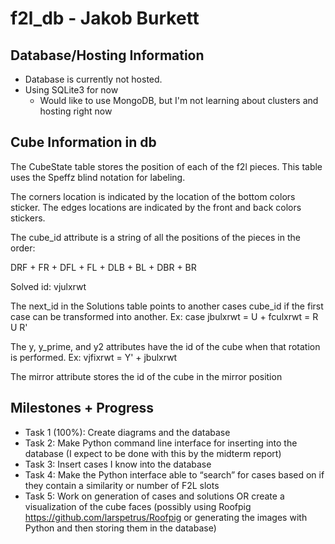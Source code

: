  # f2l_db - Jakob Burkett

## Database/Hosting Information
- Database is currently not hosted.
- Using SQLite3 for now
    - Would like to use MongoDB, but I'm not learning about clusters and hosting right now
## Cube Information in db

The CubeState table stores the position of each of the f2l pieces. This table uses the Speffz blind notation for labeling.

The corners location is indicated by the location of the bottom colors sticker. The edges locations are indicated by the front and back colors stickers.

The cube_id attribute is a string of all the positions of the pieces in the order:

DRF + FR + DFL + FL + DLB + BL + DBR + BR

Solved id: vjulxrwt

The next_id in the Solutions table points to another cases cube_id if the first
case can be transformed into another. Ex: case jbulxrwt = U + fculxrwt = R U R'

The y, y_prime, and y2 attributes have the id of the cube when that rotation is performed. Ex: vjfixrwt = Y' + jbulxrwt

The mirror attribute stores the id of the cube in the mirror position

## Milestones + Progress
 - Task 1 (100%): Create diagrams and the database
 - Task 2: Make Python command line interface for inserting into the database (I expect to be done with this by the midterm report)
 - Task 3: Insert cases I know into the database
 - Task 4: Make the Python interface able to “search” for cases based on if they contain a similarity or number of F2L slots
 - Task 5: Work on generation of cases and solutions OR create a visualization of the cube faces (possibly using Roofpig https://github.com/larspetrus/Roofpig or generating the images with Python and then storing them in the database) 
